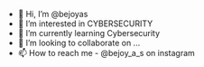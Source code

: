 - 👋 Hi, I’m @bejoyas
- 👀 I’m interested in CYBERSECURITY
- 🌱 I’m currently learning Cybersecurity
- 💞️ I’m looking to collaborate on ...
- 📫 How to reach me -  @bejoy_a_s on instagram

<!---
bejoyas/bejoyas is a ✨ special ✨ repository because its `README.md` (this file) appears on your GitHub profile.
You can click the Preview link to take a look at your changes.
--->
